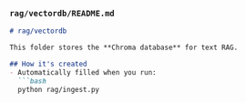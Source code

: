 ### `rag/vectordb/README.md`
```markdown
# rag/vectordb

This folder stores the **Chroma database** for text RAG.

## How it's created
- Automatically filled when you run:
  ```bash
  python rag/ingest.py